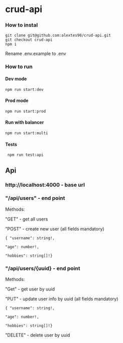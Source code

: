 # crud-api

### How to instal

    git clone git@github.com:alextes90/crud-api.git
    git checkout crud-api
    npm i

Rename .env.example to .env

### How to run

#### Dev mode

    npm run start:dev

#### Prod mode

    npm run start:prod

#### Run with balancer

    npm run start:multi

#### Tests

     npm run test:api

## Api

### http://localhost:4000 - base url

### "/api/users" - end point

Methods:

"GET" - get all users

"POST" - create new user (all fields mandatory)

```
{ "username": string!,

"age": number!,

"hobbies": string[]!}

```

### "/api/users/{uuid} - end point

Methods:

"Get" - get user by uuid

"PUT" - update user info by uuid (all fields mandatory)

```
{ "username": string!,

"age": number!,

"hobbies": string[]!}

```

"DELETE" - delete user by uuid
